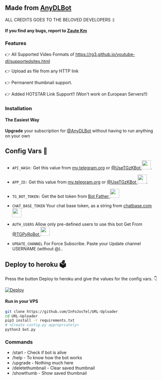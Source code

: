 ## Made from [AnyDLBot](https://telegram.dog/AnyDLBot)

ALL CREDITS GOES TO THE BELOVED DEVELOPERS :)

#### If you find any bugs, report to [Zaute Km](https://t.me/iZaute/5)

### Features

👉 All Supported Video Formats of https://rg3.github.io/youtube-dl/supportedsites.html

👉 Upload as file from any HTTP link

👉 Permanent thumbnail support.

👉 Added HOTSTAR Link Support!!  (Won't work on European Servers!!)



### Installation

#### The Easiest Way

**Upgrade** your subscription for [@AnyDLBot](https://telegram.dog/AnyDLBot) without having to run anything on your own

## Config Vars 🤖

- `API_HASH:` Get this value from [my.telegram.org](https://my.telegram.org) or [@UseTGzKBot <img src="https://telegra.ph/file/23d7c928f000aee982a4a.jpg" width="30" height="30">](https://telegram.dog/UseTGzKbot).

- `APP_ID:` Get this value from [my.telegram.org](https://my.telegram.org) or [@UseTGzKBot <img src="https://telegra.ph/file/23d7c928f000aee982a4a.jpg" width="30" height="30">](https://telegram.dog/UseTGzKbot).

- `TG_BOT_TOKEN:` Get the bot token from [Bot Father <img src="https://telegra.ph/file/8d80c13110506bf1cb58e.jpg" width="30" height="30">](https://telegram.dog/BotFather)

- `CHAT_BASE_TOKEN` Your chat base token, as a string from [chatbase.com <img src="https://telegra.ph/file/8e26e137595ffee3ed1f4.jpg" width="30" height="30">](https://chatbase.com)

- `AUTH_USERS` Allow only pre-defined users to use this bot Get From [@TGPyRoBot <img src="https://telegra.ph/file/14f9e7c35e646c249ddd3.jpg" width="30" height="30">](https://telegram.dog/TGPyRoBot)

- `UPDATE_CHANNEL` For Force Subscribe. Paste your Update channel USERNAME (without @)..

## Deploy to heroku 🗳
Press the button Deploy to heroku and give the values for the config vars. 👇

[![Deploy](https://www.herokucdn.com/deploy/button.svg)](https://heroku.com/deploy?template=https://github.com/ZauteKm/URL-Uploader)

#### Run in your VPS
```sh
git clone https://github.com/InFoJosTel/URL-Uploader
cd URL-Uploader
pip3 install -r requirements.txt
# <Create config.py appropriately>
python3 bot.py
```

### Commands

* /start             - Check if bot is alive
* /help              - To know how the bot works
* /upgrade           - Nothing much here
* /deletethumbnail   - Clear saved thumbnail
* /showthumb         - Show saved thumbnail
